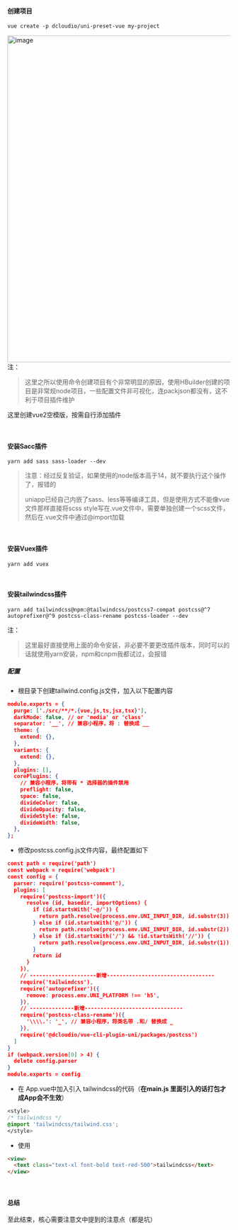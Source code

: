 #### 创建项目

```nginx
vue create -p dcloudio/uni-preset-vue my-project
```

<img width="738" alt="image" src="https://github.com/zhazhanitian/Emoji-ChatRoom/assets/31462942/2e912af6-0750-4a6f-851d-5ab6346f710d" style="float: left">

注：

> 这里之所以使用命令创建项目有个非常明显的原因，使用HBuilder创建的项目是非常规node项目，一些配置文件非可视化，连packjson都没有，这不利于项目插件维护

这里创建vue2空模版，按需自行添加插件

<br />

#### 安装Sacc插件

```nginx
yarn add sass sass-loader --dev
```

> 注意：经过反复验证，如果使用的node版本高于14，就不要执行这个操作了，报错的
>
> uniapp已经自己内嵌了sass、less等等编译工具，但是使用方式不能像vue文件那样直接将scss style写在.vue文件中，需要单独创建一个scss文件，然后在.vue文件中通过@import加载

<br />

#### 安装Vuex插件

```nginx
yarn add vuex
```

<br />

#### 安装tailwindcss插件

```nginx
yarn add tailwindcss@npm:@tailwindcss/postcss7-compat postcss@^7 autoprefixer@^9 postcss-class-rename postcss-loader --dev
```

注：

> 这里最好直接使用上面的命令安装，非必要不要更改插件版本，同时可以的话就使用yarn安装，npm和cnpm我都试过，会报错

##### 配置

* 根目录下创建tailwind.config.js文件，加入以下配置内容

```json
module.exports = {
  purge: ['./src/**/*.{vue,js,ts,jsx,tsx}'],
  darkMode: false, // or 'media' or 'class'
  separator: '__', // 兼容小程序，将 : 替换成 __
  theme: {
    extend: {},
  },
  variants: {
    extend: {},
  },
  plugins: [],
  corePlugins: {
    // 兼容小程序，将带有 * 选择器的插件禁用
    preflight: false,
    space: false,
    divideColor: false,
    divideOpacity: false,
    divideStyle: false,
    divideWidth: false,
  },
};
```

- 修改postcss.config.js文件内容，最终配置如下

```json
const path = require('path')
const webpack = require('webpack')
const config = {
  parser: require('postcss-comment'),
  plugins: [
    require('postcss-import')({
      resolve (id, basedir, importOptions) {
        if (id.startsWith('~@/')) {
          return path.resolve(process.env.UNI_INPUT_DIR, id.substr(3))
        } else if (id.startsWith('@/')) {
          return path.resolve(process.env.UNI_INPUT_DIR, id.substr(2))
        } else if (id.startsWith('/') && !id.startsWith('//')) {
          return path.resolve(process.env.UNI_INPUT_DIR, id.substr(1))
        }
        return id
      }
    }),
    // ---------------------新增----------------------------------
    require('tailwindcss'),
    require('autoprefixer')({
      remove: process.env.UNI_PLATFORM !== 'h5',
    }),
    // --------------新增-------------------------------
    require('postcss-class-rename')({
      '\\\\.': '_', // 兼容小程序，将类名带 .和/ 替换成 _
    }),
    require('@dcloudio/vue-cli-plugin-uni/packages/postcss')
  ]
}
if (webpack.version[0] > 4) {
  delete config.parser
}
module.exports = config
```

- 在 App.vue中加入引入 tailwindcss的代码（**在main.js 里面引入的话打包才成App会不生效**）

```css
<style>
/* tailwindcss */
@import 'tailwindcss/tailwind.css';
</style>
```

* 使用

```html
<view>
  <text class="text-xl font-bold text-red-500">tailwindcss</text>
</view>
```

<br />

#### 总结

至此结束，核心需要注意文中提到的注意点（都是坑）